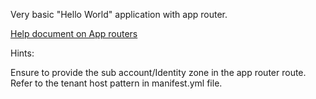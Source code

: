 Very basic "Hello World" application with app router. 

[Help document on App routers](https://help.sap.com/viewer/65de2977205c403bbc107264b8eccf4b/Cloud/en-US/01c5f9ba7d6847aaaf069d153b981b51.html)

Hints:

Ensure to provide the sub account/Identity zone in the app router route. Refer to the tenant host pattern in manifest.yml file. 
